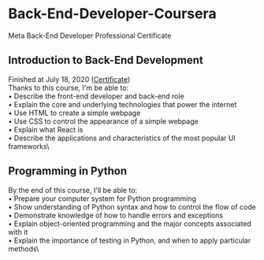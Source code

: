 # Back-End-Developer-Coursera
Meta Back-End Developer Professional Certificate

## Introduction to Back-End Development
Finished at July 18, 2020 (<a href="https://www.coursera.org/account/accomplishments/certificate/GKXDNRKJYE3C">Certificate</a>)\
Thanks to this course, I'm be able to:\
•	Describe the front-end developer and back-end role\
•	Explain the core and underlying technologies that power the internet\
•	Use HTML to create a simple webpage\
•	Use CSS to control the appearance of a simple webpage\
•	Explain what React is\
•	Describe the applications and characteristics of the most popular UI frameworks\

## Programming in Python
By the end of this course, I'll be able to:\
•	Prepare your computer system for Python programming\
•	Show understanding of Python syntax and how to control the flow of code\
•	Demonstrate knowledge of how to handle errors and exceptions\
•	Explain object-oriented programming and the major concepts associated with it\
•	Explain the importance of testing in Python, and when to apply particular methods\

